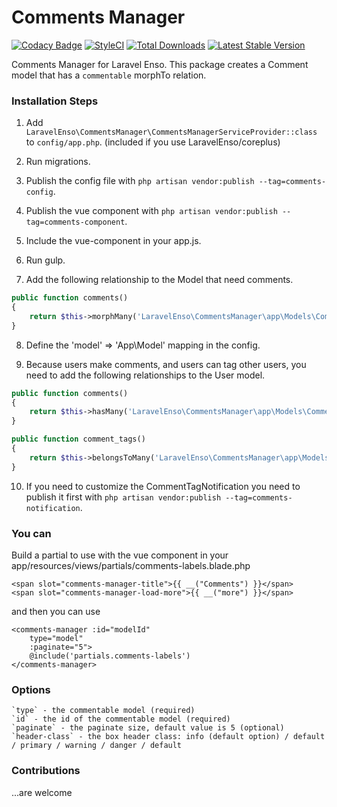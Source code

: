 # Comments Manager
[![Codacy Badge](https://api.codacy.com/project/badge/Grade/d96ab52d782d46b9a94e00ea6059b34c)](https://www.codacy.com/app/laravel-enso/CommentsManager?utm_source=github.com&utm_medium=referral&utm_content=laravel-enso/CommentsManager&utm_campaign=badger)
[![StyleCI](https://styleci.io/repos/85583597/shield?branch=master)](https://styleci.io/repos/85583597)
[![Total Downloads](https://poser.pugx.org/laravel-enso/commentsmanager/downloads)](https://packagist.org/packages/laravel-enso/commentsmanager)
[![Latest Stable Version](https://poser.pugx.org/laravel-enso/commentsmanager/version)](https://packagist.org/packages/laravel-enso/commentsmanager)

Comments Manager for Laravel Enso. This package creates a Comment model that has a `commentable` morphTo relation.

### Installation Steps

1. Add `LaravelEnso\CommentsManager\CommentsManagerServiceProvider::class` to `config/app.php`. (included if you use LaravelEnso/coreplus)

2. Run migrations.

3. Publish the config file with `php artisan vendor:publish --tag=comments-config`.

4. Publish the vue component with `php artisan vendor:publish --tag=comments-component`.

5. Include the vue-component in your app.js.

6. Run gulp.

7. Add the following relationship to the Model that need comments.

```php
public function comments()
{
    return $this->morphMany('LaravelEnso\CommentsManager\app\Models\Comment', 'commentable');
}
```

8. Define the 'model' => 'App\Model' mapping in the config.

9. Because users make comments, and users can tag other users, you need to add the following relationships to the User model.

```php
public function comments()
{
    return $this->hasMany('LaravelEnso\CommentsManager\app\Models\Comment');
}

public function comment_tags()
{
    return $this->belongsToMany('LaravelEnso\CommentsManager\app\Models\Comment');
}
```

10. If you need to customize the CommentTagNotification you need to publish it first with `php artisan vendor:publish --tag=comments-notification`.

### You can

Build a partial to use with the vue component in your app/resources/views/partials/comments-labels.blade.php

```
<span slot="comments-manager-title">{{ __("Comments") }}</span>
<span slot="comments-manager-load-more">{{ __("more") }}</span>
```

and then you can use

```
<comments-manager :id="modelId"
    type="model"
    :paginate="5">
    @include('partials.comments-labels')
</comments-manager>
```

### Options

	`type` - the commentable model (required)
	`id` - the id of the commentable model (required)
	`paginate` - the paginate size, default value is 5 (optional)
    `header-class` - the box header class: info (default option) / default / primary / warning / danger / default

### Contributions

...are welcome